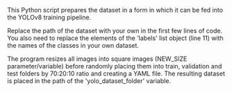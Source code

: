 This Python script prepares the dataset in a form in which it can be fed into the YOLOv8 training pipeline. 

Replace the path of the dataset with your own in the first few lines of code. You also need to replace the elements of the 'labels' list object (line 11) with the names of the classes in your own dataset.

The program resizes all images into square images (NEW_SIZE parameter/variable) before randomly placing them into train, validation and test folders by 70:20:10 ratio and creating a YAML file. The resulting dataset is placed in the path of the 'yolo_dataset_folder' variable.

